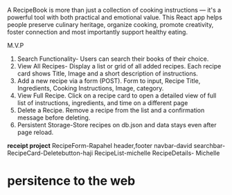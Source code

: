 A RecipeBook is more than just a collection of cooking instructions — it's a powerful tool with both practical and emotional value. This React app helps people preserve culinary heritage, organize cooking, promote creativity, foster connection and most importantly support healthy eating.

M.V.P
1. Search Functionality- Users can search their books of their choice.
2. View All Recipes- Display a list or grid of all added recipes. Each recipe card shows Title, Image and a short description of instructions.
3. Add a new recipe via a form (POST). Form to input,  Recipe Title, Ingredients, Cooking Instructions, Image, category.
4. View Full Recipe. Click on a recipe card to open a detailed view of full list of instructions, ingredients, and time on a different page
5. Delete a Recipe. Remove a recipe from the list and a confirmation message before deleting.
6. Persistent Storage-Store recipes on db.json and data stays even after page reload.


**receipt project**
RecipeForm-Rapahel
header,footer navbar-david
searchbar-RecipeCard-Deletebutton-haji
RecipeList-michelle
RecipeDetails- Michelle
# persitence to the web
